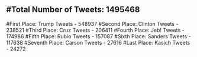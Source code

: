 #Total Number of Tweets: 1495468 
---
#First Place: Trump Tweets - 548937
#Second Place: Clinton Tweets - 238521
#Third Place: Cruz Tweets - 206411
#Fourth Place: Jeb! Tweets - 174986
#Fifth Place: Rubio Tweets - 157087
#Sixth Place: Sanders Tweets - 117638
#Seventh Place: Carson Tweets - 27616
#Last Place: Kasich Tweets - 24272
